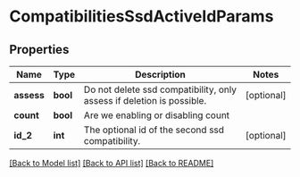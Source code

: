 # CompatibilitiesSsdActiveIdParams

## Properties
Name | Type | Description | Notes
------------ | ------------- | ------------- | -------------
**assess** | **bool** | Do not delete ssd compatibility, only assess if deletion is possible. | [optional] 
**count** | **bool** | Are we enabling or disabling count | 
**id_2** | **int** | The optional id of the second ssd compatibility. | [optional] 

[[Back to Model list]](../README.md#documentation-for-models) [[Back to API list]](../README.md#documentation-for-api-endpoints) [[Back to README]](../README.md)


